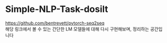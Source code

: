 # Simple-NLP-Task-dosilt

https://github.com/bentrevett/pytorch-seq2seq \
해당 링크에서 볼 수 있는 간단한 LM 모델들에 대해 다시 구현해보며, 정리하는 공간입니다
